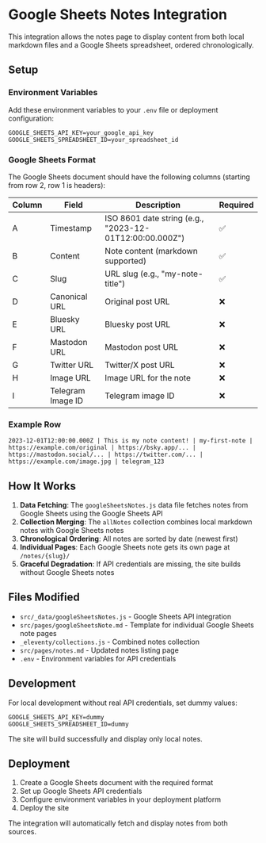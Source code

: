 # Google Sheets Notes Integration

This integration allows the notes page to display content from both local markdown files and a Google Sheets spreadsheet, ordered chronologically.

## Setup

### Environment Variables

Add these environment variables to your `.env` file or deployment configuration:

```
GOOGLE_SHEETS_API_KEY=your_google_api_key
GOOGLE_SHEETS_SPREADSHEET_ID=your_spreadsheet_id
```

### Google Sheets Format

The Google Sheets document should have the following columns (starting from row 2, row 1 is headers):

| Column | Field | Description | Required |
|--------|-------|-------------|----------|
| A | Timestamp | ISO 8601 date string (e.g., "2023-12-01T12:00:00.000Z") | ✅ |
| B | Content | Note content (markdown supported) | ✅ |
| C | Slug | URL slug (e.g., "my-note-title") | ✅ |
| D | Canonical URL | Original post URL | ❌ |
| E | Bluesky URL | Bluesky post URL | ❌ |
| F | Mastodon URL | Mastodon post URL | ❌ |
| G | Twitter URL | Twitter/X post URL | ❌ |
| H | Image URL | Image URL for the note | ❌ |
| I | Telegram Image ID | Telegram image ID | ❌ |

### Example Row

```
2023-12-01T12:00:00.000Z | This is my note content! | my-first-note | https://example.com/original | https://bsky.app/... | https://mastodon.social/... | https://twitter.com/... | https://example.com/image.jpg | telegram_123
```

## How It Works

1. **Data Fetching**: The `googleSheetsNotes.js` data file fetches notes from Google Sheets using the Google Sheets API
2. **Collection Merging**: The `allNotes` collection combines local markdown notes with Google Sheets notes  
3. **Chronological Ordering**: All notes are sorted by date (newest first)
4. **Individual Pages**: Each Google Sheets note gets its own page at `/notes/{slug}/`
5. **Graceful Degradation**: If API credentials are missing, the site builds without Google Sheets notes

## Files Modified

- `src/_data/googleSheetsNotes.js` - Google Sheets API integration
- `src/pages/googleSheetsNote.md` - Template for individual Google Sheets note pages
- `_eleventy/collections.js` - Combined notes collection
- `src/pages/notes.md` - Updated notes listing page
- `.env` - Environment variables for API credentials

## Development

For local development without real API credentials, set dummy values:

```
GOOGLE_SHEETS_API_KEY=dummy
GOOGLE_SHEETS_SPREADSHEET_ID=dummy
```

The site will build successfully and display only local notes.

## Deployment

1. Create a Google Sheets document with the required format
2. Set up Google Sheets API credentials
3. Configure environment variables in your deployment platform
4. Deploy the site

The integration will automatically fetch and display notes from both sources.